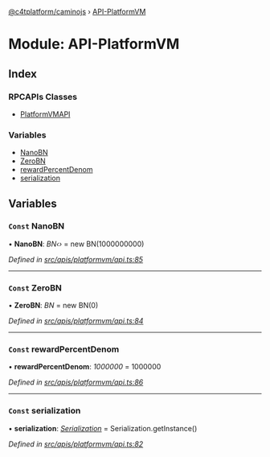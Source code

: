 [@c4tplatform/caminojs](../api.md) › [API-PlatformVM](api_platformvm.md)

# Module: API-PlatformVM

## Index

### RPCAPIs Classes

* [PlatformVMAPI](../classes/api_platformvm.platformvmapi.md)

### Variables

* [NanoBN](api_platformvm.md#const-nanobn)
* [ZeroBN](api_platformvm.md#const-zerobn)
* [rewardPercentDenom](api_platformvm.md#const-rewardpercentdenom)
* [serialization](api_platformvm.md#const-serialization)

## Variables

### `Const` NanoBN

• **NanoBN**: *BN‹›* = new BN(1000000000)

*Defined in [src/apis/platformvm/api.ts:85](https://github.com/chain4travel/caminojs/blob/8077d740/src/apis/platformvm/api.ts#L85)*

___

### `Const` ZeroBN

• **ZeroBN**: *BN* = new BN(0)

*Defined in [src/apis/platformvm/api.ts:84](https://github.com/chain4travel/caminojs/blob/8077d740/src/apis/platformvm/api.ts#L84)*

___

### `Const` rewardPercentDenom

• **rewardPercentDenom**: *1000000* = 1000000

*Defined in [src/apis/platformvm/api.ts:86](https://github.com/chain4travel/caminojs/blob/8077d740/src/apis/platformvm/api.ts#L86)*

___

### `Const` serialization

• **serialization**: *[Serialization](../classes/utils_serialization.serialization.md)* = Serialization.getInstance()

*Defined in [src/apis/platformvm/api.ts:82](https://github.com/chain4travel/caminojs/blob/8077d740/src/apis/platformvm/api.ts#L82)*
